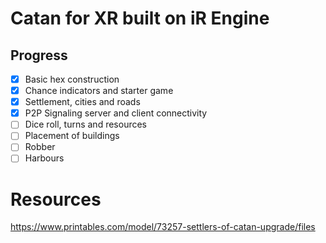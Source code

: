 # Catan for XR built on iR Engine


## Progress

- [x] Basic hex construction
- [x] Chance indicators and starter game
- [x] Settlement, cities and roads
- [x] P2P Signaling server and client connectivity
- [ ] Dice roll, turns and resources
- [ ] Placement of buildings
- [ ] Robber
- [ ] Harbours

# Resources

https://www.printables.com/model/73257-settlers-of-catan-upgrade/files